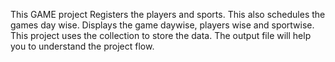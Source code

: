 This GAME project Registers the players and sports. This also schedules the games day wise. Displays the game daywise, players wise and sportwise.
This project uses the collection to store the data.
The output file will help you to understand the project flow.

